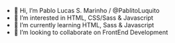 - 👋 Hi, I’m Pablo Lucas S. Marinho / @PablitoLuquito
- 👀 I’m interested in HTML, CSS/Sass & Javascript
- 🌱 I’m currently learning HTML, Sass & Javascript
- 💞️ I’m looking to collaborate on FrontEnd Development

<!---
PablitoLuquito/PablitoLuquito is a ✨ special ✨ repository because its `README.md` (this file) appears on your GitHub profile.
You can click the Preview link to take a look at your changes.
--->
